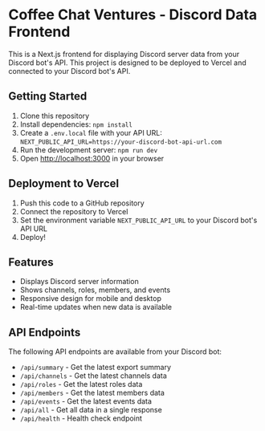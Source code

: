 # Coffee Chat Ventures - Discord Data Frontend

This is a Next.js frontend for displaying Discord server data from your Discord bot's API. This project is designed to be deployed to Vercel and connected to your Discord bot's API.

## Getting Started

1. Clone this repository
2. Install dependencies: `npm install`
3. Create a `.env.local` file with your API URL: `NEXT_PUBLIC_API_URL=https://your-discord-bot-api-url.com`
4. Run the development server: `npm run dev`
5. Open [http://localhost:3000](http://localhost:3000) in your browser

## Deployment to Vercel

1. Push this code to a GitHub repository
2. Connect the repository to Vercel
3. Set the environment variable `NEXT_PUBLIC_API_URL` to your Discord bot's API URL
4. Deploy!

## Features

- Displays Discord server information
- Shows channels, roles, members, and events
- Responsive design for mobile and desktop
- Real-time updates when new data is available

## API Endpoints

The following API endpoints are available from your Discord bot:

- `/api/summary` - Get the latest export summary
- `/api/channels` - Get the latest channels data
- `/api/roles` - Get the latest roles data
- `/api/members` - Get the latest members data
- `/api/events` - Get the latest events data
- `/api/all` - Get all data in a single response
- `/api/health` - Health check endpoint
